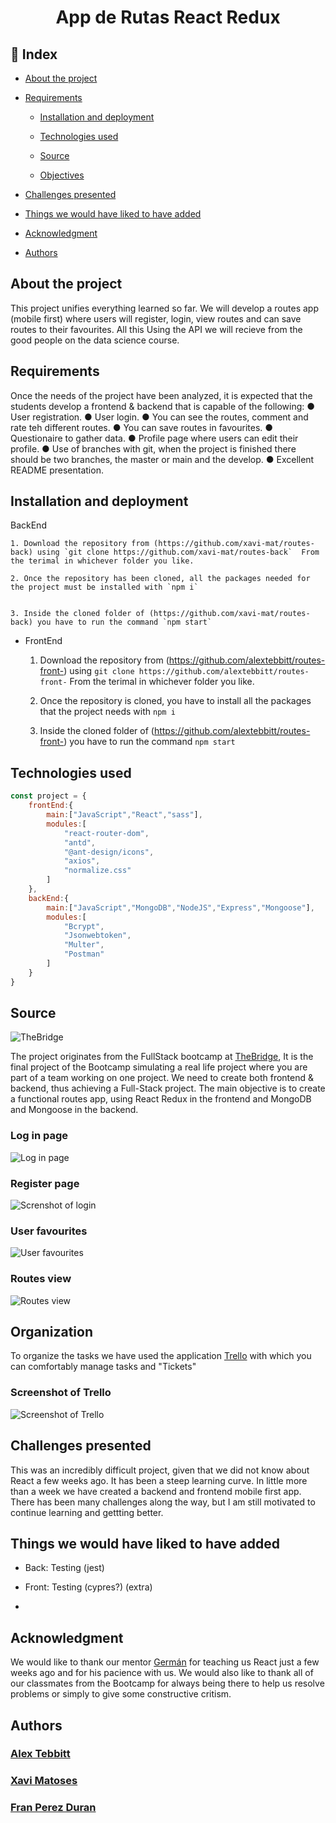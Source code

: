 #  <center>App de Rutas React Redux</center> 

 ## :bookmark: Index 

 - [About the project](#)

 - [Requirements](#)

    - [Installation and deployment](#)

    - [Technologies used](#)

    - [Source](#)

    - [Objectives](#)

- [Challenges presented](#)

- [Things we would have liked to have added](#)

- [Acknowledgment](#)

- [Authors](#)



## About the project

This project unifies everything learned so far. We will develop a routes app (mobile first) where users will register, login, view routes and can save routes to their favourites. All this Using the API we will recieve from the good people on the data science course. 

## Requirements
Once the needs of the project have been analyzed, it is expected
that the students develop a frontend & backend that is capable of the following:
● User registration.
● User login.
● You can see the routes, comment and rate teh different routes.
● You can save routes in favourites.
● Questionaire to gather data.
● Profile page where users can edit their profile.
● Use of branches with git, when the project is finished there should be two branches, the master or main and the develop.
● Excellent README presentation.

## Installation and deployment

BackEnd

    1. Download the repository from (https://github.com/xavi-mat/routes-back) using `git clone https://github.com/xavi-mat/routes-back`  From the terimal in whichever folder you like.  

    2. Once the repository has been cloned, all the packages needed for the project must be installed with `npm i` 
    

    3. Inside the cloned folder of (https://github.com/xavi-mat/routes-back) you have to run the command `npm start`

- FrontEnd

    1. Download the repository from (https://github.com/alextebbitt/routes-front-) using `git clone https://github.com/alextebbitt/routes-front-` From the terimal in whichever folder you like.

    2. Once the repository is cloned, you have to install all the packages that the project needs with `npm i`

    3. Inside the cloned folder of (https://github.com/alextebbitt/routes-front-) you have to run the command `npm start`

## Technologies used

```JavaScript
const project = {
    frontEnd:{
        main:["JavaScript","React","sass"],
        modules:[
            "react-router-dom",
            "antd",
            "@ant-design/icons",
            "axios",
            "normalize.css"
        ]
    },
    backEnd:{
        main:["JavaScript","MongoDB","NodeJS","Express","Mongoose"],
        modules:[
            "Bcrypt",
            "Jsonwebtoken",
            "Multer",
            "Postman"
        ]
    }
} 
```
 ## Source

![TheBridge](./toReadme/thebridgelogo.svg)

The project originates from the FullStack bootcamp at [TheBridge](https://www.thebridge.tech/), It is the final project of the Bootcamp simulating a real life project where you are part of a team working on one project. We need to create both frontend & backend, thus achieving a Full-Stack project. The main objective is to create a functional routes app, using React Redux in the frontend and MongoDB and Mongoose in the backend.


### Log in page
![Log in page](./link/goes/here)

### Register page
![Screnshot of login](./link/goes/here)

### User favourites 
![User favourites](./link/goes/here)

### Routes view
![Routes view](./link/goes/here)

## Organization

To organize the tasks we have used the application [Trello](https://trello.com/) with which you can comfortably manage tasks and "Tickets"

### Screenshot of Trello
![Screenshot of Trello](./src/assets/trello.png)


## Challenges presented

This was an incredibly difficult project, given that we did not know about React a few weeks ago. It has been a steep learning curve. In little more than a week we have created a backend and frontend mobile first app. There has been many challenges along the way, but I am still motivated to continue learning and gettting better.  


## Things we would have liked to have added

- Back: Testing (jest) 

- Front: Testing (cypres?) (extra)

- 

## Acknowledgment

We would like to thank our mentor [Germán](https://github.com/GeerDev) for teaching us React just a few weeks ago and for his pacience with us. We would also like to thank all of our classmates from the Bootcamp for always being there to help us resolve problems or simply to give some constructive critism.


## Authors

### [Alex Tebbitt](https://github.com/alextebbitt)
### [Xavi Matoses](https://github.com/xavi-mat)
### [Fran Perez Duran](https://github.com/franpd8)

